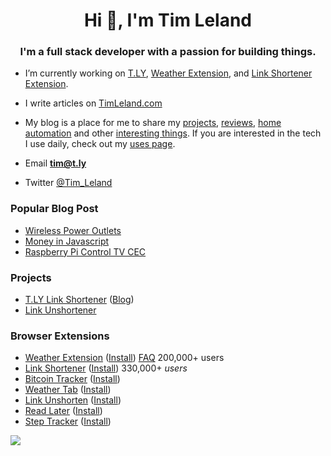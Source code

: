 <h1 align="center">Hi 👋, I'm Tim Leland</h1>
<h3 align="center">I'm a full stack developer with a passion for building things.</h3>

- I’m currently working on [T.LY](https://t.ly/), [Weather Extension](https://weatherextension.com/), and [Link Shortener Extension](https://t.ly/extension).

- I write articles on [TimLeland.com](https://timleland.com/)

- My blog is a place for me to share my [projects](https://timleland.com/category/side-project/), [reviews](https://timleland.com/category/review/), [home automation](https://timleland.com/category/home-automation/) and other [interesting things](https://timleland.com/category/raspberry-pi/). If you are interested in the tech I use daily, check out my [uses page](https://timleland.com/uses).

- Email **tim@t.ly**
- Twitter [@Tim_Leland](https://twitter.com/Tim_Leland)


### Popular Blog Post
- [Wireless Power Outlets](https://timleland.com/wireless-power-outlets/)
- [Money in Javascript](https://timleland.com/money-in-javascript/)
- [Raspberry Pi Control TV CEC](https://timleland.com/raspberry-pi-turn-tv-onoff-cec/)

### Projects

-   [T.LY Link Shortener](https://t.ly/) ([Blog](https://blog.t.ly/))
-   [Link Unshortener](https://linkunshorten.com/)

### Browser Extensions

-   [Weather Extension](https://timleland.com/weather-chrome-extension/) ([Install](https://weatherextension.com/install)) [FAQ](https://timleland.com/weather-extension-faq/) 200,000+ users
-   [Link Shortener](https://timleland.com/link-shortener-extension/) ([Install](https://t.ly/extension)) 330,000+ *users*
-   [Bitcoin Tracker](https://timleland.com/bitcoin-tracker-extension/) ([Install](https://t.ly/bitcoin))
-   [Weather Tab](https://timleland.com/weathertab/) ([Install](https://chrome.google.com/webstore/detail/weather-tab/fncgdgifhdpnlfijpimlgaheiapclldd?authuser=2))
-   [Link Unshorten](https://linkunshorten.com/) ([Install](https://linkunshorten.com/extension))
-   [Read Later](https://timleland.com/read-later-extension/) ([Install](https://chrome.google.com/webstore/detail/read-later/hleifpgbhiladknmecmkpgbgfmlnjhoh))
-   [Step Tracker](https://timleland.com/Step-Tracker-Extension/) ([Install](https://chrome.google.com/webstore/detail/step-tracker/mmehkkgdjeabomkpmpfkemcomagemjfn))


 <img src="https://komarev.com/ghpvc/?username=timleland">

